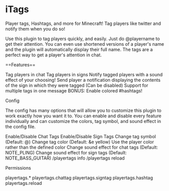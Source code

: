 iTags
=====

Player tags, Hashtags, and more for Minecraft!
Tag players like twitter and notify them when you do so!

Use this plugin to tag players quickly, and easily. Just do @playername to get their attention. You can even use shortened versions of a player's name and the plugin will automatically display their full name. The tags are a perfect way to get a player's attention in chat.

==Features==

Tag players in chat
Tag players in signs
Notify tagged players with a sound effect of your choosing!
Send player a notification displaying the contents of the sign in which they were tagged (Can be disabled)
Support for multiple tags in one message
BONUS: Enable colored #hashtags!


Config

The config has many options that will allow you to customize this plugin to work exactly how you want it to. You can enable and disable every feature individually and can customize the colors, tag symbol, and sound effect in the config file.

Enable/Disable Chat Tags
Enable/Disable Sign Tags
Change tag symbol (Default: @)
Change tag color (Default: &e yellow)
Use the player color rather than the defined color
Change sound effect for chat tags (Default: NOTE_PLING)
Change sound effect for sign tags (Default: NOTE_BASS_GUITAR)
/playertags info
/playertags reload

Permissions

playertags.*
playertags.chattag
playertags.signtag
playertags.hashtag
playertags.reload
